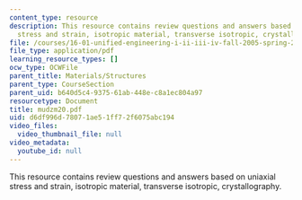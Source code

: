 ```yaml
---
content_type: resource
description: This resource contains review questions and answers based on uniaxial
  stress and strain, isotropic material, transverse isotropic, crystallography.
file: /courses/16-01-unified-engineering-i-ii-iii-iv-fall-2005-spring-2006/d6df996d78071ae51ff72f6075abc194_mudzm20.pdf
file_type: application/pdf
learning_resource_types: []
ocw_type: OCWFile
parent_title: Materials/Structures
parent_type: CourseSection
parent_uid: b640d5c4-9375-61ab-448e-c8a1ec804a97
resourcetype: Document
title: mudzm20.pdf
uid: d6df996d-7807-1ae5-1ff7-2f6075abc194
video_files:
  video_thumbnail_file: null
video_metadata:
  youtube_id: null
---
```

This resource contains review questions and answers based on uniaxial stress and strain, isotropic material, transverse isotropic, crystallography.

